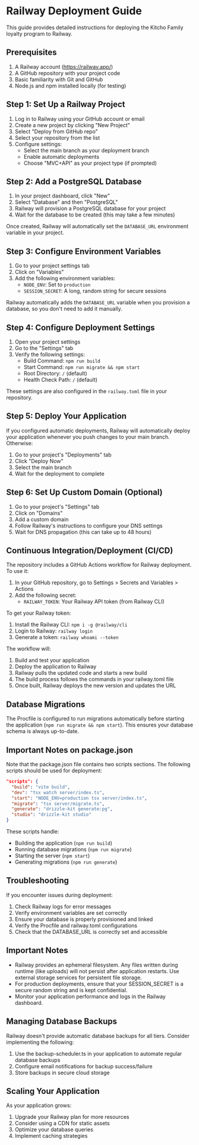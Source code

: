 # Railway Deployment Guide

This guide provides detailed instructions for deploying the Kitcho Family loyalty program to Railway.

## Prerequisites

1. A Railway account (https://railway.app/)
2. A GitHub repository with your project code
3. Basic familiarity with Git and GitHub
4. Node.js and npm installed locally (for testing)

## Step 1: Set Up a Railway Project

1. Log in to Railway using your GitHub account or email
2. Create a new project by clicking "New Project"
3. Select "Deploy from GitHub repo"
4. Select your repository from the list
5. Configure settings:
   - Select the main branch as your deployment branch
   - Enable automatic deployments
   - Choose "MVC+API" as your project type (if prompted)

## Step 2: Add a PostgreSQL Database

1. In your project dashboard, click "New"
2. Select "Database" and then "PostgreSQL"
3. Railway will provision a PostgreSQL database for your project
4. Wait for the database to be created (this may take a few minutes)

Once created, Railway will automatically set the `DATABASE_URL` environment variable in your project.

## Step 3: Configure Environment Variables

1. Go to your project settings tab
2. Click on "Variables"
3. Add the following environment variables:
   - `NODE_ENV`: Set to `production`
   - `SESSION_SECRET`: A long, random string for secure sessions

Railway automatically adds the `DATABASE_URL` variable when you provision a database, so you don't need to add it manually.

## Step 4: Configure Deployment Settings

1. Open your project settings
2. Go to the "Settings" tab
3. Verify the following settings:
   - Build Command: `npm run build`
   - Start Command: `npm run migrate && npm start`
   - Root Directory: `/` (default)
   - Health Check Path: `/` (default)

These settings are also configured in the `railway.toml` file in your repository.

## Step 5: Deploy Your Application

If you configured automatic deployments, Railway will automatically deploy your application whenever you push changes to your main branch. Otherwise:

1. Go to your project's "Deployments" tab
2. Click "Deploy Now"
3. Select the main branch
4. Wait for the deployment to complete

## Step 6: Set Up Custom Domain (Optional)

1. Go to your project's "Settings" tab
2. Click on "Domains"
3. Add a custom domain
4. Follow Railway's instructions to configure your DNS settings
5. Wait for DNS propagation (this can take up to 48 hours)

## Continuous Integration/Deployment (CI/CD)

The repository includes a GitHub Actions workflow for Railway deployment. To use it:

1. In your GitHub repository, go to Settings > Secrets and Variables > Actions
2. Add the following secret:
   - `RAILWAY_TOKEN`: Your Railway API token (from Railway CLI)

To get your Railway token:
1. Install the Railway CLI: `npm i -g @railway/cli`
2. Login to Railway: `railway login`
3. Generate a token: `railway whoami --token`

The workflow will:
1. Build and test your application
2. Deploy the application to Railway
3. Railway pulls the updated code and starts a new build
4. The build process follows the commands in your railway.toml file
5. Once built, Railway deploys the new version and updates the URL

## Database Migrations

The Procfile is configured to run migrations automatically before starting the application (`npm run migrate && npm start`). This ensures your database schema is always up-to-date.

## Important Notes on package.json

Note that the package.json file contains two scripts sections. The following scripts should be used for deployment:

```json
"scripts": {
  "build": "vite build",
  "dev": "tsx watch server/index.ts",
  "start": "NODE_ENV=production tsx server/index.ts",
  "migrate": "tsx server/migrate.ts",
  "generate": "drizzle-kit generate:pg",
  "studio": "drizzle-kit studio"
}
```

These scripts handle:
- Building the application (`npm run build`)
- Running database migrations (`npm run migrate`) 
- Starting the server (`npm start`)
- Generating migrations (`npm run generate`)

## Troubleshooting

If you encounter issues during deployment:

1. Check Railway logs for error messages
2. Verify environment variables are set correctly
3. Ensure your database is properly provisioned and linked
4. Verify the Procfile and railway.toml configurations
5. Check that the DATABASE_URL is correctly set and accessible

## Important Notes

- Railway provides an ephemeral filesystem. Any files written during runtime (like uploads) will not persist after application restarts. Use external storage services for persistent file storage.
- For production deployments, ensure that your SESSION_SECRET is a secure random string and is kept confidential.
- Monitor your application performance and logs in the Railway dashboard.

## Managing Database Backups

Railway doesn't provide automatic database backups for all tiers. Consider implementing the following:

1. Use the backup-scheduler.ts in your application to automate regular database backups
2. Configure email notifications for backup success/failure
3. Store backups in secure cloud storage

## Scaling Your Application

As your application grows:

1. Upgrade your Railway plan for more resources
2. Consider using a CDN for static assets
3. Optimize your database queries
4. Implement caching strategies